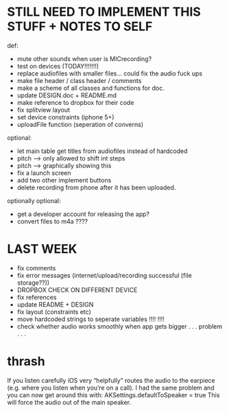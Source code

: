 # STILL NEED TO IMPLEMENT THIS STUFF + NOTES TO SELF

def:
 - mute other sounds when user is MICrecording?
 - test on devices (TODAY!!!!!!!)
 - replace audiofiles with smaller files... could fix the audio fuck ups
 - make file header / class header / comments
 - make a scheme of all classes and functions for doc.
 - update DESIGN.doc + README.md
 - make reference to dropbox for their code
 - fix splitview layout
 - set device constraints (iphone 5+)
 - uploadFile function (seperation of converns)

optional:
 - let main table get titles from audiofiles instead of hardcoded
 - pitch —> only allowed to shift int steps
 - pitch —> graphically showing this
 - fix a launch screen
 - add two other implement buttons
 - delete recording from phone after it has been uploaded.

optionally optional:
 - get a developer account for releasing the app?
 - convert files to m4a ????
 
# LAST WEEK
 - fix comments
 - fix error messages (internet/upload/recording successful (file storage??))
 - DROPBOX CHECK ON DIFFERENT DEVICE
 - fix references
 - update README + DESIGN
 - fix layout (constraints etc)
 - move hardcoded strings to seperate variables !!!! !!!!
 - check whether audio works smoothly when app gets bigger . . . problem . . .


# thrash

If you listen carefully iOS very “helpfully” routes the audio to the earpiece (e.g. where you listen when you’re on a call).
I had the same problem and you can now get around this with:
AKSettings.defaultToSpeaker  = true
This will force the audio out of the main speaker. 

